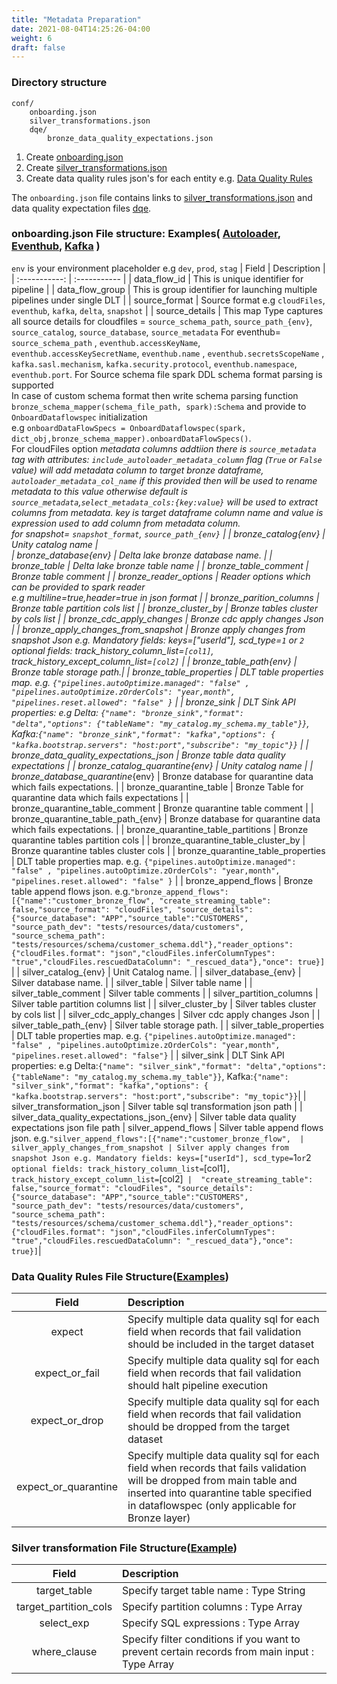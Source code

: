 ```yaml
---
title: "Metadata Preparation"
date: 2021-08-04T14:25:26-04:00
weight: 6
draft: false
---
```



### Directory structure
```
conf/
    onboarding.json
    silver_transformations.json
    dqe/
        bronze_data_quality_expectations.json
```

1. Create [onboarding.json](https://github.com/databrickslabs/dlt-meta/blob/main/demo/conf/onboarding.template)
2. Create [silver_transformations.json](https://github.com/databrickslabs/dlt-meta/blob/main/demo/conf/silver_transformations.json)
3. Create data quality rules json's for each entity e.g. [Data Quality Rules](https://github.com/databrickslabs/dlt-meta/tree/main/demo/conf/dqe/)

The `onboarding.json` file contains links to [silver_transformations.json](https://github.com/databrickslabs/dlt-meta/blob/3555aaa798881a9cfa65f89599f83d22d245d3c8/demo/conf/onboarding.template#L41C1-L42C1) and data quality expectation files [dqe](https://github.com/databrickslabs/dlt-meta/blob/3555aaa798881a9cfa65f89599f83d22d245d3c8/demo/conf/onboarding.template#L42).

### onboarding.json File structure: Examples( [Autoloader](https://github.com/databrickslabs/dlt-meta/blob/main/examples/cloudfiles-onboarding.template), [Eventhub](https://github.com/databrickslabs/dlt-meta/blob/main/examples/eventhub-onboarding.template), [Kafka](https://github.com/databrickslabs/dlt-meta/blob/main/examples/kafka-onboarding.template) )
`env` is your environment placeholder e.g `dev`, `prod`, `stag`
| Field | Description |
| :-----------: | :----------- |
| data_flow_id | This is unique identifier for pipeline |
| data_flow_group | This is group identifier for launching multiple pipelines under single DLT |
| source_format | Source format e.g `cloudFiles`, `eventhub`, `kafka`, `delta`, `snapshot` |
| source_details | This map Type captures all source details for cloudfiles = `source_schema_path`, `source_path_{env}`, `source_catalog`, `source_database`, `source_metadata` For eventhub= `source_schema_path` , `eventhub.accessKeyName`, `eventhub.accessKeySecretName`, `eventhub.name` , `eventhub.secretsScopeName` , `kafka.sasl.mechanism`, `kafka.security.protocol`, `eventhub.namespace`, `eventhub.port`. For Source schema file spark DDL schema format parsing is supported <br> In case of custom schema format then write schema parsing function `bronze_schema_mapper(schema_file_path, spark):Schema` and provide to `OnboardDataflowspec` initialization <br> e.g `onboardDataFlowSpecs = OnboardDataflowspec(spark, dict_obj,bronze_schema_mapper).onboardDataFlowSpecs()`.<br> For cloudFiles option _metadata columns addtiion there is `source_metadata` tag with attributes: `include_autoloader_metadata_column` flag (`True` or `False` value) will add _metadata column to target bronze dataframe, `autoloader_metadata_col_name` if this provided then will be used to rename _metadata to this value otherwise default is `source_metadata`,`select_metadata_cols:{key:value}` will be used to extract columns from _metadata. key is target dataframe column name and value is expression used to add column from _metadata column. <br> for snapshot= `snapshot_format`, `source_path_{env}` |
| bronze_catalog_{env} | Unity catalog name |         
| bronze_database_{env} | Delta lake bronze database name. |
| bronze_table | Delta lake bronze table name |
| bronze_table_comment | Bronze table comment |
| bronze_reader_options | Reader options which can be provided to spark reader <br> e.g multiline=true,header=true in json format |
| bronze_parition_columns | Bronze table partition cols list |
| bronze_cluster_by | Bronze tables cluster by cols list |
| bronze_cdc_apply_changes | Bronze cdc apply changes Json |
| bronze_apply_changes_from_snapshot | Bronze apply changes from snapshot Json e.g. Mandatory fields: keys=["userId"], scd_type=`1` or `2` optional fields: track_history_column_list=`[col1]`, track_history_except_column_list=`[col2]` | 
| bronze_table_path_{env} | Bronze table storage path.|
| bronze_table_properties | DLT table properties map. e.g. `{"pipelines.autoOptimize.managed": "false" , "pipelines.autoOptimize.zOrderCols": "year,month", "pipelines.reset.allowed": "false" }` |
| bronze_sink | DLT Sink API properties: e.g Delta: `{"name": "bronze_sink","format": "delta","options": {"tableName": "my_catalog.my_schema.my_table"}}`, Kafka:`{"name": "bronze_sink","format": "kafka","options": { "kafka.bootstrap.servers": "host:port","subscribe": "my_topic"}}` |
| bronze_data_quality_expectations_json | Bronze table data quality expectations |
| bronze_catalog_quarantine_{env} | Unity catalog name | 
| bronze_database_quarantine_{env} | Bronze database for quarantine data which fails expectations. |
| bronze_quarantine_table	| Bronze Table for quarantine data which fails expectations |
| bronze_quarantine_table_comment | Bronze quarantine table comment |
| bronze_quarantine_table_path_{env} | Bronze database for quarantine data which fails expectations. |
| bronze_quarantine_table_partitions | Bronze quarantine tables partition cols |
| bronze_quarantine_table_cluster_by | Bronze quarantine tables cluster cols |
| bronze_quarantine_table_properties | DLT table properties map. e.g. `{"pipelines.autoOptimize.managed": "false" , "pipelines.autoOptimize.zOrderCols": "year,month", "pipelines.reset.allowed": "false" }` |
| bronze_append_flows | Bronze table append flows json. e.g.`"bronze_append_flows":[{"name":"customer_bronze_flow", "create_streaming_table": false,"source_format": "cloudFiles", "source_details": {"source_database": "APP","source_table":"CUSTOMERS", "source_path_dev": "tests/resources/data/customers", "source_schema_path": "tests/resources/schema/customer_schema.ddl"},"reader_options": {"cloudFiles.format": "json","cloudFiles.inferColumnTypes": "true","cloudFiles.rescuedDataColumn": "_rescued_data"},"once": true}]` |
| silver_catalog_{env} | Unit Catalog name. |
| silver_database_{env} | Silver database name. |
| silver_table | Silver table name |
| silver_table_comment | Silver table comments |
| silver_partition_columns | Silver table partition columns list |
| silver_cluster_by | Silver tables cluster by cols list |
| silver_cdc_apply_changes | Silver cdc apply changes Json |
| silver_table_path_{env} | Silver table storage path. |
| silver_table_properties | DLT table properties map. e.g. `{"pipelines.autoOptimize.managed": "false" , "pipelines.autoOptimize.zOrderCols": "year,month", "pipelines.reset.allowed": "false"}` |
| silver_sink | DLT Sink API properties: e.g Delta:`{"name": "silver_sink","format": "delta","options": {"tableName": "my_catalog.my_schema.my_table"}}`, Kafka:`{"name": "silver_sink","format": "kafka","options": { "kafka.bootstrap.servers": "host:port","subscribe": "my_topic"}}`|
| silver_transformation_json | Silver table sql transformation json path |
| silver_data_quality_expectations_json_{env} | Silver table data quality expectations json file path
| silver_append_flows | Silver table append flows json. e.g.`"silver_append_flows":[{"name":"customer_bronze_flow", 
| silver_apply_changes_from_snapshot | Silver apply changes from snapshot Json e.g. Mandatory fields: keys=["userId"], scd_type=`1` or `2` optional fields: track_history_column_list=`[col1]`, track_history_except_column_list=`[col2]` | 
"create_streaming_table": false,"source_format": "cloudFiles", "source_details": {"source_database": "APP","source_table":"CUSTOMERS", "source_path_dev": "tests/resources/data/customers", "source_schema_path": "tests/resources/schema/customer_schema.ddl"},"reader_options": {"cloudFiles.format": "json","cloudFiles.inferColumnTypes": "true","cloudFiles.rescuedDataColumn": "_rescued_data"},"once": true}]`|



### Data Quality Rules File Structure([Examples](https://github.com/databrickslabs/dlt-meta/tree/main/examples/dqe))
| Field | Description |
| :-----------: | :----------- |
| expect | Specify multiple data quality sql for each field when records that fail validation should be included in the target dataset| 
| expect_or_fail  | Specify multiple data quality sql for each field when records that fail validation should halt pipeline execution |
| expect_or_drop  | Specify multiple data quality sql for each field when records that fail validation should be dropped from the target dataset |
| expect_or_quarantine  | Specify multiple data quality sql for each field when records that fails validation will be dropped from main table and inserted into quarantine table specified in dataflowspec (only applicable for Bronze layer) |


### Silver transformation File Structure([Example](https://github.com/databrickslabs/dlt-meta/blob/main/examples/silver_transformations.json))
| Field | Description |
| :-----------: | :----------- |
| target_table | Specify target table name : Type String | 
| target_partition_cols  | Specify partition columns : Type Array |
| select_exp | Specify SQL expressions : Type Array | 
| where_clause  | Specify filter conditions if you want to prevent certain records from main input : Type Array |
